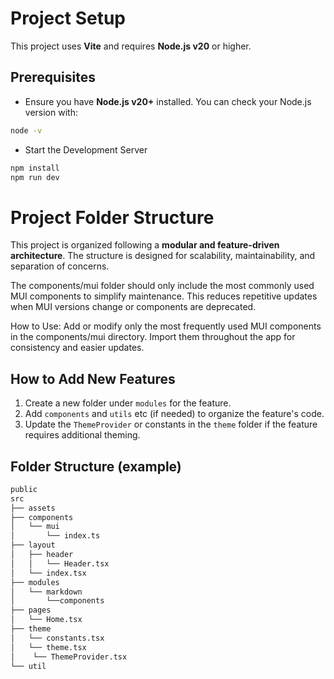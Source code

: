 # Project Setup

This project uses **Vite** and requires **Node.js v20** or higher.

## Prerequisites

- Ensure you have **Node.js v20+** installed. You can check your Node.js version with:
```bash
node -v
```

- Start the Development Server
```bash
npm install
npm run dev
```

# Project Folder Structure

This project is organized following a **modular and feature-driven architecture**. The structure is designed for scalability, maintainability, and separation of concerns.

The components/mui folder should only include the most commonly used MUI components to simplify maintenance. This reduces repetitive updates when MUI versions change or components are deprecated.

How to Use: Add or modify only the most frequently used MUI components in the components/mui directory. Import them throughout the app for consistency and easier updates.

## How to Add New Features

1. Create a new folder under `modules` for the feature.
2. Add `components` and `utils` etc (if needed) to organize the feature's code.
3. Update the `ThemeProvider` or constants in the `theme` folder if the feature requires additional theming.

## Folder Structure (example)
```bash
public
src
├── assets
├── components
│   └── mui
│       └── index.ts
├── layout
│   ├── header
│   │   └── Header.tsx
│   └── index.tsx
├── modules
│   └── markdown
│       └──components
├── pages
│   └── Home.tsx
├── theme
│   └── constants.tsx
│   └── theme.tsx
│    └── ThemeProvider.tsx
└── util
```

